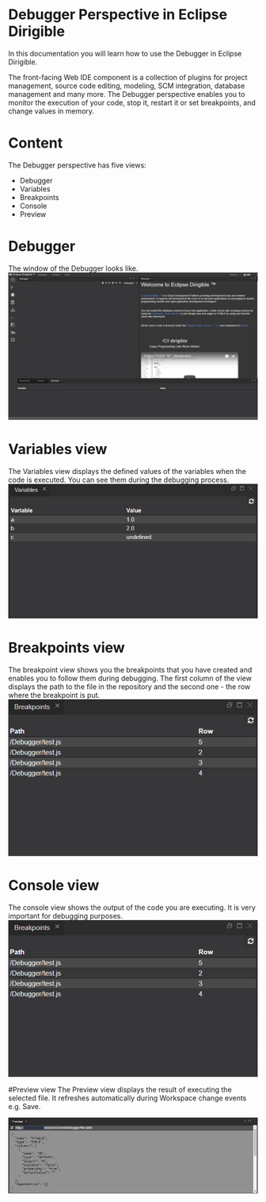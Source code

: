# Debugger Perspective in Eclipse Dirigible 
   In this documentation you will learn how to use the Debugger in Eclipse Dirigible.

The front-facing Web IDE component is a collection of plugins for project management, source code editing, modeling, SCM integration, database management and many more. The Debugger perspective enables you to monitor the execution of your code, stop it, restart it or set breakpoints, and change values in memory.
# Content
The Debugger perspective has five views:
   -	Debugger
   -	Variables
   -	Breakpoints
   -	Console
   -	Preview
# Debugger
The window of the Debugger looks like.
![ide_perspective_debugger.png](images/ide_perspective_debugger.png)
# Variables view
 The Variables view displays the defined values of the variables when the code is executed.
You can see them during the debugging process.
![ide_view_variable.png](images/ide_view_variable.png)
# Breakpoints view
The breakpoint view shows you the breakpoints that you have created and enables you to follow them during debugging.
The first column of the view displays the path to the file in the repository and the second one - the row where the breakpoint is put.
![ide_view_breakpoints.png](images/ide_view_breakpoints.png)

# Console view
The console view shows the output of the code you are executing. It is very important for debugging purposes.
![ide_view_breakpoints.png](images/ide_view_breakpoints.png)

#Preview view
The Preview view displays the result of executing the selected file. It refreshes automatically during Workspace change events e.g. Save.

![ide_view_preview.png]( 	images/ide_view_preview.png)










